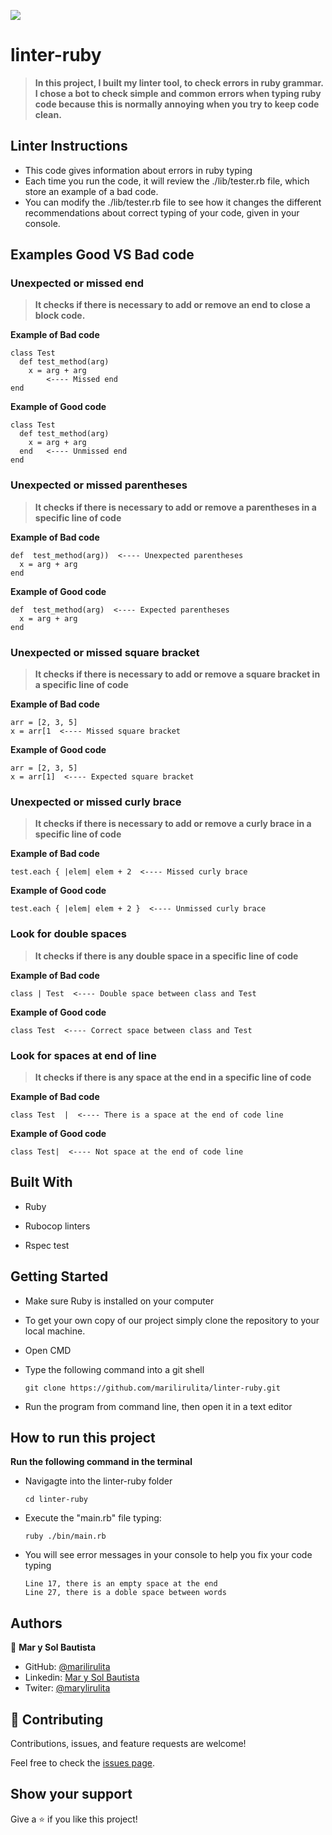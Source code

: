 ![](https://img.shields.io/badge/Microverse-blueviolet)

# linter-ruby

>**In this project, I built my linter tool, to check errors in ruby grammar. I chose a bot to check simple and common errors when typing ruby code because this is normally annoying when you try to keep code clean.**

## Linter Instructions
* This code gives information about errors in ruby typing
* Each time you run the code, it will review the ./lib/tester.rb file, which store an example of a bad code.
* You can modify the ./lib/tester.rb file to see how it changes the different recommendations about correct typing of your code, given in your console.

## Examples Good VS Bad code

### Unexpected or missed end

>**It checks if there is necessary to add or remove an end to close a block code.**

**Example of Bad code**

    class Test
      def test_method(arg)
        x = arg + arg
            <---- Missed end
    end 

**Example of Good code**

    class Test
      def test_method(arg)
        x = arg + arg
      end   <---- Unmissed end
    end 


### Unexpected or missed parentheses

>**It checks if there is necessary to add or remove a parentheses in a specific line of code**

**Example of Bad code**

    def  test_method(arg))  <---- Unexpected parentheses
      x = arg + arg   
    end 

**Example of Good code**

    def  test_method(arg)  <---- Expected parentheses
      x = arg + arg   
    end

### Unexpected or missed square bracket

>**It checks if there is necessary to add or remove a square bracket in a specific line of code**

**Example of Bad code**

    arr = [2, 3, 5]  
    x = arr[1  <---- Missed square bracket

**Example of Good code**
  
    arr = [2, 3, 5]  
    x = arr[1]  <---- Expected square bracket


### Unexpected or missed curly brace

>**It checks if there is necessary to add or remove a curly brace in a specific line of code**

**Example of Bad code**

    test.each { |elem| elem + 2  <---- Missed curly brace

**Example of Good code**
  
    test.each { |elem| elem + 2 }  <---- Unmissed curly brace


### Look for double spaces

>**It checks if there is any double space in a specific line of code**

**Example of Bad code**

    class | Test  <---- Double space between class and Test


**Example of Good code**

    class Test  <---- Correct space between class and Test

### Look for spaces at end of line

>**It checks if there is any space at the end in a specific line of code**

**Example of Bad code**

    class Test  |  <---- There is a space at the end of code line


**Example of Good code**

    class Test|  <---- Not space at the end of code line


## Built With

- Ruby
 
- Rubocop linters

- Rspec test

## Getting Started

- Make sure Ruby is installed on your computer

- To get your own copy of our project simply clone the repository to your local machine.

- Open CMD

- Type the following command into a git shell
  ```
  git clone https://github.com/marilirulita/linter-ruby.git
  ```
- Run the program from command line, then open it in a text editor

## How to run this project

**Run the following command in the terminal**

- Navigagte into the linter-ruby folder
  ```
  cd linter-ruby
  ```
- Execute the "main.rb" file typing:
  ```
  ruby ./bin/main.rb
  ```
- You will see error messages in your console to help you fix your code typing
  ```
  Line 17, there is an empty space at the end
  Line 27, there is a doble space between words
  ```

## Authors

👤 **Mar y Sol Bautista**

- GitHub: [@marilirulita](https://github.com/marilirulita)
- Linkedin: [Mar y Sol Bautista](https://www.linkedin.com/in/mar-y-sol-bautista-alvarez-5a6894151/)
- Twiter: [@marylirulita](https://twitter.com/marylirulita)

## 🤝 Contributing

Contributions, issues, and feature requests are welcome!

Feel free to check the [issues page](https://github.com/marilirulita/linter-ruby/issues).

## Show your support

Give a ⭐️ if you like this project!